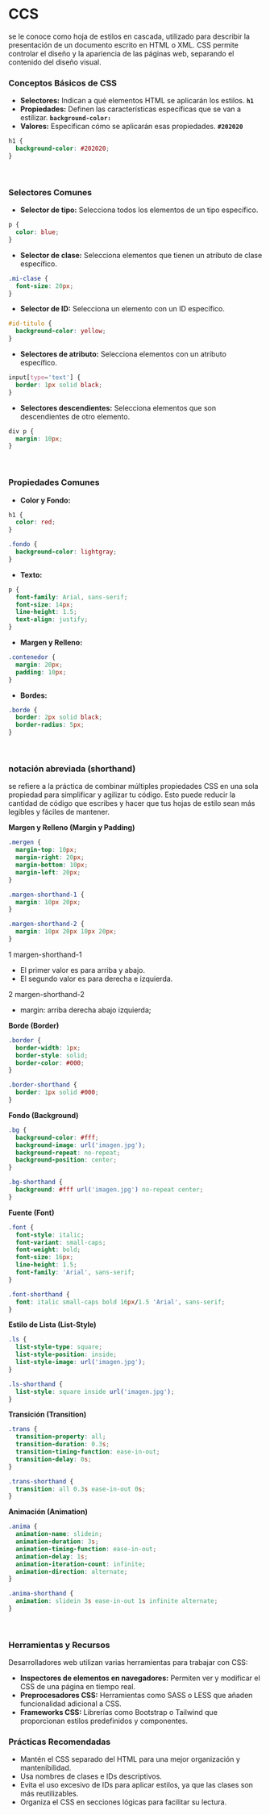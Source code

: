 # CCS

se le conoce como hoja de estilos en cascada, utilizado para describir la presentación de un documento escrito en HTML o XML. CSS permite controlar el diseño y la apariencia de las páginas web, separando el contenido del diseño visual.

### Conceptos Básicos de CSS

- **Selectores:** Indican a qué elementos HTML se aplicarán los estilos. **`h1`**
- **Propiedades:** Definen las características específicas que se van a estilizar. **`background-color:`**
- **Valores:** Especifican cómo se aplicarán esas propiedades. **`#202020`**

```css
h1 {
  background-color: #202020;
}
```

<br>

### Selectores Comunes

- **Selector de tipo:** Selecciona todos los elementos de un tipo específico.

```css
p {
  color: blue;
}
```

- **Selector de clase:** Selecciona elementos que tienen un atributo de clase específico.

```css
.mi-clase {
  font-size: 20px;
}
```

- **Selector de ID:** Selecciona un elemento con un ID específico.

```css
#id-titulo {
  background-color: yellow;
}
```

- **Selectores de atributo:** Selecciona elementos con un atributo específico.

```css
input[type='text'] {
  border: 1px solid black;
}
```

- **Selectores descendientes:** Selecciona elementos que son descendientes de otro elemento.

```css
div p {
  margin: 10px;
}
```

<br>

### Propiedades Comunes

- **Color y Fondo:**

```css
h1 {
  color: red;
}

.fondo {
  background-color: lightgray;
}
```

- **Texto:**

```css
p {
  font-family: Arial, sans-serif;
  font-size: 14px;
  line-height: 1.5;
  text-align: justify;
}
```

- **Margen y Relleno:**

```css
.contenedor {
  margin: 20px;
  padding: 10px;
}
```

- **Bordes:**

```css
.borde {
  border: 2px solid black;
  border-radius: 5px;
}
```

<br>

### notación abreviada (shorthand)

se refiere a la práctica de combinar múltiples propiedades CSS en una sola propiedad para simplificar y agilizar tu código. Esto puede reducir la cantidad de código que escribes y hacer que tus hojas de estilo sean más legibles y fáciles de mantener.

**Margen y Relleno (Margin y Padding)**

```css
.mergen {
  margin-top: 10px;
  margin-right: 20px;
  margin-bottom: 10px;
  margin-left: 20px;
}

.margen-shorthand-1 {
  margin: 10px 20px;
}

.margen-shorthand-2 {
  margin: 10px 20px 10px 20px;
}
```

1 margen-shorthand-1

- El primer valor es para arriba y abajo.
- El segundo valor es para derecha e izquierda.

2 margen-shorthand-2

- margin: arriba derecha abajo izquierda;

**Borde (Border)**

```css
.border {
  border-width: 1px;
  border-style: solid;
  border-color: #000;
}

.border-shorthand {
  border: 1px solid #000;
}
```

**Fondo (Background)**

```css
.bg {
  background-color: #fff;
  background-image: url('imagen.jpg');
  background-repeat: no-repeat;
  background-position: center;
}

.bg-shorthand {
  background: #fff url('imagen.jpg') no-repeat center;
}
```

**Fuente (Font)**

```css
.font {
  font-style: italic;
  font-variant: small-caps;
  font-weight: bold;
  font-size: 16px;
  line-height: 1.5;
  font-family: 'Arial', sans-serif;
}

.font-shorthand {
  font: italic small-caps bold 16px/1.5 'Arial', sans-serif;
}
```

**Estilo de Lista (List-Style)**

```css
.ls {
  list-style-type: square;
  list-style-position: inside;
  list-style-image: url('imagen.jpg');
}

.ls-shorthand {
  list-style: square inside url('imagen.jpg');
}
```

**Transición (Transition)**

```css
.trans {
  transition-property: all;
  transition-duration: 0.3s;
  transition-timing-function: ease-in-out;
  transition-delay: 0s;
}

.trans-shorthand {
  transition: all 0.3s ease-in-out 0s;
}
```

**Animación (Animation)**

```css
.anima {
  animation-name: slidein;
  animation-duration: 3s;
  animation-timing-function: ease-in-out;
  animation-delay: 1s;
  animation-iteration-count: infinite;
  animation-direction: alternate;
}

.anima-shorthand {
  animation: slidein 3s ease-in-out 1s infinite alternate;
}
```

<br>

### Herramientas y Recursos

Desarrolladores web utilizan varias herramientas para trabajar con CSS:

- **Inspectores de elementos en navegadores:** Permiten ver y modificar el CSS de una página en tiempo real.
- **Preprocesadores CSS:** Herramientas como SASS o LESS que añaden funcionalidad adicional a CSS.
- **Frameworks CSS:** Librerías como Bootstrap o Tailwind que proporcionan estilos predefinidos y componentes.

### Prácticas Recomendadas

- Mantén el CSS separado del HTML para una mejor organización y mantenibilidad.
- Usa nombres de clases e IDs descriptivos.
- Evita el uso excesivo de IDs para aplicar estilos, ya que las clases son más reutilizables.
- Organiza el CSS en secciones lógicas para facilitar su lectura.
